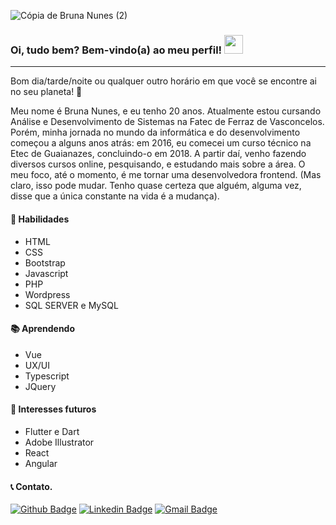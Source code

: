 ![Cópia de Bruna Nunes (2)](https://user-images.githubusercontent.com/61390706/126880476-bb94d79a-211e-4c9b-bb0a-efdb1e1132ae.png)

### Oi, tudo bem? Bem-vindo(a) ao meu perfil! <img src="https://user-images.githubusercontent.com/61390706/97645803-ac81c100-1a2c-11eb-8cff-27826cc91590.gif" width="30">

---

Bom dia/tarde/noite ou qualquer outro horário em que você se encontre ai no seu planeta! :rocket:

Meu nome é Bruna Nunes, e eu tenho 20 anos. Atualmente estou cursando Análise e Desenvolvimento de Sistemas na Fatec de Ferraz de Vasconcelos. Porém, minha jornada no mundo da informática e do desenvolvimento começou a alguns anos atrás: em 2016, eu comecei um curso técnico na Etec de Guaianazes, concluindo-o em 2018. A partir daí, venho fazendo diversos cursos online, pesquisando, e estudando mais sobre a área. O meu foco, até o momento, é me tornar uma desenvolvedora frontend. (Mas claro, isso pode mudar. Tenho quase certeza que alguém, alguma vez, disse que a única constante na vida é a mudança).


#### :dart: Habilidades
- HTML
- CSS
- Bootstrap
- Javascript
- PHP
- Wordpress
- SQL SERVER e MySQL

#### :books: Aprendendo
- Vue
- UX/UI
- Typescript
- JQuery


#### :calendar: Interesses futuros
- Flutter e Dart
- Adobe Illustrator
- React
- Angular

#### :telephone_receiver: Contato. 
[![Github Badge](https://img.shields.io/badge/-Github-000?style=flat-square&logo=Github&logoColor=white&link=https://github.com/bruna-nunes)](https://github.com/bruna-nunes)
[![Linkedin Badge](https://img.shields.io/badge/-LinkedIn-blue?style=flat-square&logo=Linkedin&logoColor=white&link=https://www.linkedin.com/in/bruna-nunes-b33b5a176/)](https://www.linkedin.com/in/bruna-nunes-b33b5a176/)
[![Gmail Badge](https://img.shields.io/badge/-Gmail-c14438?style=flat-square&logo=Gmail&logoColor=white&link=mailto:brunanunes997@gmail.com)](mailto:brunanunes997@gmail.com)

